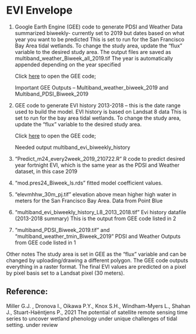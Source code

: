 # EVI Envelope

1) Google Earth Engine (GEE) code to generate PDSI and Weather Data summarized biweekly- currently set to 2019 but dates based on what year you want to be predicted
This is set to run for the San Francisco Bay Area tidal wetlands. To change the study area, update the “flux” variable to the desired study area. 
The output files are saved as multiband_weather_Biweek_all_2019.tif
The year is automatically appended depending on the year specified  

    Click [here](https://code.earthengine.google.com/dd287aa68b15dbfd7e9d8eab231d90de) to open the GEE code;
    
    Important GEE Outputs – Multiband_weather_biweek_2019 and Multiband_PDSI_Biweek_2019

2) GEE code to generate EVI history 2013-2018 – this is the date range used to build the model. EVI history is based on Landsat 8 data 
This is set to run for the bay area tidal wetlands. To change the study area, update the “flux” variable to the desired study area. 

    Click [here](https://code.earthengine.google.com/571beaa40f5611b0680af94c8139d511) to open the GEE code;
    
    Needed output multiband_evi_biweekly_history

3) “Predict_m24_every2week_2019_210722.R”     R code to predict desired year fortnight EVI, which is the same year as the PDSI and Weather dataset, in this case 2019

4) “mod.pres24_Biweek_ls.rds” fitted model coefficient values. 

5) “elevmhhw_30m_pj.tif” elevation above mean higher high water in meters for the San Francisco Bay Area. Data from Point Blue

6) “multiband_evi_biweekly_history_L8_2013_2018.tif” Evi history datafile (2013-2018 summary) 
    This is the output from GEE code listed in 2 

7) “multiband_PDSI_Biweek_2019.tif” and “multiband_weather_tmin_Biweek_2019” PDSI and Weather Outputs from GEE code listed in 1

Other notes
The study area is set in GEE as the “flux” variable and can be changed by uploading/drawing a different polygon. 
The GEE code outputs everything in a raster format. The final EVI values are predicted on a pixel by pixel basis set to a Landsat pixel (30 meters). 

## Reference:

Miller G.J. , Dronova I., Oikawa P.Y., Knox S.H., Windham-Myers L., Shahan J., Stuart-Haëntjens P., 2021 The potential of satellite remote sensing time series to uncover wetland phenology under unique challenges of tidal setting. under review
